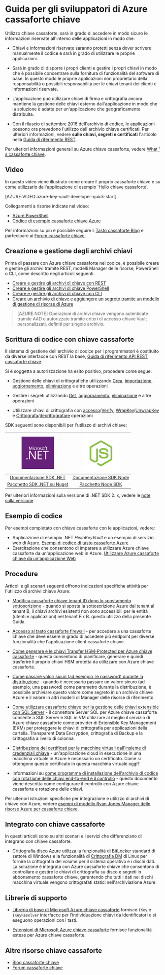 <properties
   pageTitle="Tasto cassaforte Guida per sviluppatori | Microsoft Azure"
   description="Gli sviluppatori possono utilizzare cassaforte chiave Azure per la gestione delle chiavi di crittografia all'interno dell'ambiente Microsoft Azure. "
   services="key-vault"
   documentationCenter=""
   authors="BrucePerlerMS"
   manager="mbaldwin"
   editor="bruceper" />
<tags
   ms.service="key-vault"
   ms.devlang="na"
   ms.topic="article"
   ms.tgt_pltfrm="na"
   ms.workload="identity"
   ms.date="10/03/2016"
   ms.author="bruceper" />

# <a name="azure-key-vault-developers-guide"></a>Guida per gli sviluppatori di Azure cassaforte chiave
Utilizzo chiave cassaforte, sarà in grado di accedere in modo sicuro le informazioni riservate all'interno delle applicazioni in modo che:

- Chiavi e informazioni riservate saranno protetti senza dover scrivere manualmente il codice e sarà in grado di utilizzare le proprie applicazioni.
- Sarà in grado di disporre i propri clienti e gestire i propri chiavi in modo che è possibile concentrare sulla fornitura di funzionalità del software di base. In questo modo le proprie applicazioni non proprietario della responsabilità o possibili responsabilità per le chiavi tenant dei clienti e informazioni riservate.
- L'applicazione può utilizzare chiavi di firma e crittografia ancora mantiene la gestione delle chiavi esterno dall'applicazione in modo che la soluzione è adatta per un'applicazione che geograficamente distribuita.

- Con il rilascio di settembre 2016 dell'archivio di codice, le applicazioni possono ora prevedono l'utilizzo dell'archivio chiave certificati. Per ulteriori informazioni, vedere **sulle chiavi, segreti e certificati** l'articolo nella [Guida di riferimento REST](https://msdn.microsoft.com/library/azure/dn903623.aspx).

Per ulteriori informazioni generali su Azure chiave cassaforte, vedere [What ' s cassaforte chiave](key-vault-whatis.md).

## <a name="videos"></a>Video
In questo video viene illustrato come creare il proprio cassaforte chiave e su come utilizzarlo dall'applicazione di esempio 'Hello chiave cassaforte'.

[AZURE.VIDEO azure-key-vault-developer-quick-start]

Collegamenti a risorse indicate nel video:
- [Azure PowerShell](http://go.microsoft.com/fwlink/p/?linkid=320376&clcid=0x409)
- [Codice di esempio cassaforte chiave Azure](http://go.microsoft.com/fwlink/?LinkId=521527&clcid=0x409)

Per informazioni su più è possibile seguire il [Tasto cassaforte Blog](http://aka.ms/kvblog) e partecipare ai [Forum cassaforte chiave](http://aka.ms/kvforum).

## <a name="creating-and-managing-key-vaults"></a>Creazione e gestione degli archivi chiavi

Prima di passare con Azure chiave cassaforte nel codice, è possibile creare e gestire gli archivi tramite REST, modelli Manager delle risorse, PowerShell o CLI, come descritto negli articoli seguenti:

- [Creare e gestire gli archivi di chiave con REST](https://msdn.microsoft.com/library/azure/mt620024.aspx)
- [Creare e gestire gli archivi di chiave PowerShell](key-vault-get-started.md)
- [Creare e gestire gli archivi di chiave con CLI](key-vault-manage-with-cli.md)
- [Creare un archivio di chiave e aggiungere un segreto tramite un modello di gestione di risorse di Azure](../resource-manager-template-keyvault.md)

>[AZURE.NOTE] Operazioni di archivi chiave vengono autenticate tramite AAD e autorizzate tramite criteri di accesso chiave Vault personalizzati, definiti per singolo archivio.

## <a name="coding-with-key-vault"></a>Scrittura di codice con chiave cassaforte

Il sistema di gestione dell'archivio di codice per i programmatori è costituito da diverse interfacce con REST la base, [Guida di riferimento API REST cassaforte chiave](https://msdn.microsoft.com/library/azure/dn903609.aspx).

Si è soggetta a autorizzazione ha esito positivo, procedere come segue:

- Gestione delle chiavi di crittografiche utilizzando [Crea](https://msdn.microsoft.com/library/azure/dn903634.aspx), [importazione](https://msdn.microsoft.com/library/azure/dn903626.aspx), [aggiornamento](https://msdn.microsoft.com/library/azure/dn903616.aspx), [eliminazione](https://msdn.microsoft.com/library/azure/dn903611.aspx) e altre operazioni

- Gestire i segreti utilizzando [Get](https://msdn.microsoft.com/library/azure/dn903633.aspx), [aggiornamento](https://msdn.microsoft.com/library/azure/dn986818.aspx), [eliminazione](https://msdn.microsoft.com/library/azure/dn903613.aspx) e altre operazioni

- Utilizzare chiavi di crittografia con [accesso](https://msdn.microsoft.com/library/azure/dn878096.aspx)/[Verify](https://msdn.microsoft.com/library/azure/dn878082.aspx), [WrapKey](https://msdn.microsoft.com/library/azure/dn878066.aspx)/[UnwrapKey](https://msdn.microsoft.com/library/azure/dn878079.aspx) e [Crittografa](https://msdn.microsoft.com/library/azure/dn878060.aspx)/[decrittografare](https://msdn.microsoft.com/library/azure/dn878097.aspx) operazioni

SDK seguenti sono disponibili per l'utilizzo di archivi chiave:

|[![.NET](./media/key-vault-developers-guide/msft.netlogo_purple.png)](https://msdn.microsoft.com/library/mt765854.aspx)|[![Node](./media/key-vault-developers-guide/nodejs.png)](http://azure.github.io/azure-sdk-for-node/azure-arm-keyvault/latest)
|:--:|:--:|
|[Documentazione SDK .NET](https://msdn.microsoft.com/library/mt765854.aspx)|[Documentazione SDK Node](http://azure.github.io/azure-sdk-for-node/azure-arm-keyvault/latest)|
|[Pacchetto SDK .NET su Nuget](http://www.nuget.org/packages/Microsoft.Azure.KeyVault)|[Pacchetto Node SDK](https://www.npmjs.com/package/azure-keyvault)|

Per ulteriori informazioni sulla versione di .NET SDK 2. x, vedere le [note sulla versione](key-vault-dotnet2api-release-notes.md).

## <a name="example-code"></a>Esempio di codice
Per esempi completato con chiave cassaforte con le applicazioni, vedere:

- Applicazione di esempio .NET *HelloKeyVault* e un esempio di servizio web di Azure. [Esempi di codice di tasto cassaforte Azure](http://www.microsoft.com/download/details.aspx?id=45343)
- Esercitazione che consentono di imparare a utilizzare Azure chiave cassaforte da un'applicazione web in Azure. [Utilizzare Azure cassaforte chiave da un'applicazione Web](key-vault-use-from-web-application.md)

## <a name="how-tos"></a>Procedure

Articoli e gli scenari seguenti offrono indicazioni specifiche attività per l'utilizzo di archivi chiave Azure:

- [Modifica cassaforte chiave tenant ID dopo lo spostamento sottoscrizione](key-vault-subscription-move-fix.md) - quando si sposta la sottoscrizione Azure dal tenant al tenant B, il chiavi archivi esistenti non sono accessibili per le entità (utenti e applicazioni) nel tenant Fix B. questo utilizzo della presente Guida.
- [Accesso al tasto cassaforte firewall](key-vault-access-behind-firewall.md) - per accedere a una cassaforte chiave che deve essere in grado di accedere più endpoint per diverse funzionalità che l'applicazione client cassaforte chiave.

- [Come generare e le chiavi Transfer HSM-Protected per Azure chiave cassaforte](key-vault-hsm-protected-keys.md) - questa consentono di pianificare, generare e quindi trasferire il proprio chiavi HSM protetta da utilizzare con Azure chiave cassaforte.
- [Come passare valori sicuri (ad esempio, le password) durante la distribuzione](../resource-manager-keyvault-parameter.md) - quando è necessario passare un valore sicuro (ad esempio, una password) come parametro durante la distribuzione, è possibile archiviare questo valore come segreto in un archivio chiave Azure e il valore in altri modelli di Manager delle risorse di riferimento.
- [Come utilizzare cassaforte chiave per la gestione delle chiavi extensible con SQL Server](https://msdn.microsoft.com/library/dn198405.aspx) - il connettore Server SQL per Azure chiave cassaforte consente a SQL Server e SQL in VM utilizzare al meglio il servizio di Azure chiave cassaforte come provider di Extensible Key Management (EKM) per proteggere le chiavi di crittografia per applicazioni della cartella. Transparent Data Encryption, crittografia di Backup e la crittografia a livello di colonna.
- [Distribuzione dei certificati per le macchine virtuali dall'insieme di credenziali chiave](https://blogs.technet.microsoft.com/kv/2015/07/14/deploy-certificates-to-vms-from-customer-managed-key-vault/) - un'applicazione cloud in esecuzione in una macchina virtuale in Azure è necessario un certificato. Come si ottengono questo certificato in questa macchina virtuale oggi?
- Informazioni su [come programma di installazione dell'archivio di codice con rotazione delle chiavi end-to-end e il controllo](key-vault-key-rotation-log-monitoring.md) - questo documento viene descritta come configurare il controllo con Azure chiave cassaforte e rotazione delle chiavi.

Per ulteriori istruzioni specifiche per integrazione e utilizzo di archivi di chiave con Azure, vedere [esempi di modello Ryan Jones Manager delle risorse Azure per cassaforte chiave](https://github.com/rjmax/ArmExamples/tree/master/keyvaultexamples).

## <a name="integrated-with-key-vault"></a>Integrato con chiave cassaforte

In questi articoli sono su altri scenari e i servizi che differenziano di integrano con chiave cassaforte.

- [Crittografia disco Azure](../security/azure-security-disk-encryption.md) utilizza la funzionalità di [BitLocker](https://technet.microsoft.com/library/cc732774.aspx) standard di settore di Windows e la funzionalità di [Crittografia DM](https://en.wikipedia.org/wiki/Dm-crypt) di Linux per fornire la crittografia del volume per il sistema operativo e i dischi dati. La soluzione è integrata con Azure cassaforte chiave che consentono di controllare e gestire le chiavi di crittografia su disco e segreti in abbonamento cassaforte chiave, garantendo che tutti i dati nei dischi macchina virtuale vengono crittografati statici nell'archiviazione Azure.


## <a name="supporting-libraries"></a>Librerie di supporto

- [Libreria di base di Microsoft Azure chiave cassaforte](http://www.nuget.org/packages/Microsoft.Azure.KeyVault.Core) fornisce `IKey` e `IKeyResolver` interfacce per l'individuazione chiavi da identificatori e si eseguono operazioni con i tasti.

- [Estensioni di Microsoft Azure chiave cassaforte](http://www.nuget.org/packages/Microsoft.Azure.KeyVault.Extensions) fornisce funzionalità estese per Azure chiave cassaforte.

## <a name="other-key-vault-resources"></a>Altre risorse chiave cassaforte
- [Blog cassaforte chiave](http://aka.ms/kvblog)
- [Forum cassaforte chiave](http://aka.ms/kvforum)
